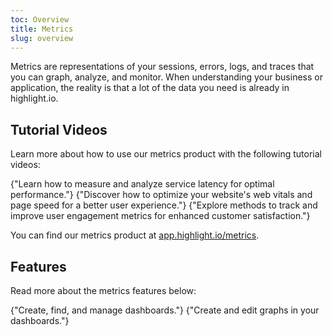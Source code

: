```yaml
---
toc: Overview
title: Metrics
slug: overview
---
```


<EmbeddedVideo 
  src="https://www.youtube.com/embed/Hb24x1_wDXQ"
  title="Metrics"
  allow="accelerometer; clipboard-write; encrypted-media; gyroscope; picture-in-picture; web-share"
/>

Metrics are representations of your sessions, errors, logs, and traces that you can graph, analyze, and monitor. When understanding your business or application, the reality is that a lot of the data you need is already in highlight.io.

## Tutorial Videos
Learn more about how to use our metrics product with the following tutorial videos:

<DocsCardGroup>
    <DocsCard title="How-to: Service Latency"  href="./2_metrics-tutorials/1_service-latency.md">
        {"Learn how to measure and analyze service latency for optimal performance."}
    </DocsCard>
    <DocsCard title="How-to: Web Vitals & Page Speed"  href="./2_metrics-tutorials/2_web-vitals-page-speed.md">
        {"Discover how to optimize your website's web vitals and page speed for a better user experience."}
    </DocsCard>
    <DocsCard title="How-to: User Engagement"  href="./2_metrics-tutorials/3_user-engagement.md">
        {"Explore methods to track and improve user engagement metrics for enhanced customer satisfaction."}
    </DocsCard>
</DocsCardGroup>

You can find our metrics product at [app.highlight.io/metrics](https://app.highlight.io/metrics).

## Features

Read more about the metrics features below:

<DocsCardGroup>
    <DocsCard title="Dashboard management."  href="./dashboard-management.md">
        {"Create, find, and manage dashboards."}
    </DocsCard>
    <DocsCard title="Creating / editing a graph."  href="./graphing.md">
        {"Create and edit graphs in your dashboards."}
    </DocsCard>
</DocsCardGroup>
